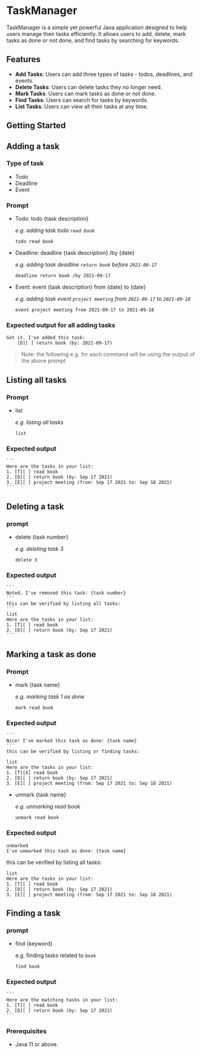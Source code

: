 # TaskManager

TaskManager is a simple yet powerful Java application designed to help users manage their tasks efficiently. It allows users to add, delete, mark tasks as done or not done, and find tasks by searching for keywords.

## Features

- **Add Tasks**: Users can add three types of tasks - todos, deadlines, and events.
- **Delete Tasks**: Users can delete tasks they no longer need.
- **Mark Tasks**: Users can mark tasks as done or not done.
- **Find Tasks**: Users can search for tasks by keywords.
- **List Tasks**: Users can view all their tasks at any time.

## Getting Started
## Adding a task
### Type of task
- Todo
- Deadline
- Event

### Prompt
- Todo: todo {task description}

  _e.g. adding task todo `read book`_
    ```
    todo read book
    ```

- Deadline: deadline {task description} /by {date}

  _e.g. adding task deadline `return book` before `2021-09-17`_
    ```
    deadline return book /by 2021-09-17
    ```

- Event: event {task description} from {date} to {date}

  _e.g. adding task event `project meeting` from `2021-09-17` to `2021-09-18`_
    ```
    event project meeting from 2021-09-17 to 2021-09-18
    ```
### Expected output for all adding tasks
    Got it. I've added this task:
        [D][ ] return book (by: 2021-09-17)
> Note: the following e.g. for each command will be using the output of the above prompt

## Listing all tasks
### Prompt
- list

  _e.g. listing all tasks_
    ```
    list
    ```
### Expected output
    ```
    Here are the tasks in your list:
    1. [T][ ] read book
    2. [D][ ] return book (by: Sep 17 2021)
    3. [E][ ] project meeting (from: Sep 17 2021 to: Sep 18 2021)
    ```

## Deleting a task
### prompt
- delete {task number}

  _e.g. deleting task 3_
    ```
    delete 3
    ```
### Expected output
    ```
    Noted. I've removed this task: {task number}
    ```
    this can be verified by listing all tasks:
    ```
    list
    Here are the tasks in your list:
    1. [T][ ] read book
    2. [D][ ] return book (by: Sep 17 2021)
    ```

## Marking a task as done
### Prompt
- mark {task name}

  _e.g. marking task 1 as done_
    ```
    mark read book
    ```
### Expected output
    ```
    Nice! I've marked this task as done: {task name}
    ```
    this can be verified by listing or finding tasks:
  ```
  list
  Here are the tasks in your list:
  1. [T][X] read book
  2. [D][ ] return book (by: Sep 17 2021)
  3. [E][ ] project meeting (from: Sep 17 2021 to: Sep 18 2021)
  ```

- unmark {task name}

  _e.g. unmarking read book_
  ```
  unmark read book
  ```
### Expected output
  ```
  unmarked 
  I've unmarked this task as done: {task name}
  ```
this can be verified by listing all tasks:
  ```
  list
  Here are the tasks in your list:
  1. [T][ ] read book
  2. [D][ ] return book (by: Sep 17 2021)
  3. [E][ ] project meeting (from: Sep 17 2021 to: Sep 18 2021)
  ```

## Finding a task
### prompt
- find {keyword}

  e.g. finding tasks related to `book`
    ```
    find book
    ```
### Expected output
    ```
    Here are the matching tasks in your list:
    1. [T][ ] read book
    2. [D][ ] return book (by: Sep 17 2021)
    ```
### Prerequisites

- Java 11 or above.